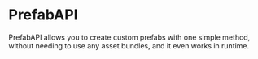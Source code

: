# PrefabAPI
 PrefabAPI allows you to create custom prefabs with one simple method, without needing to use any asset bundles, and it even works in runtime.
